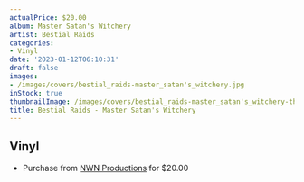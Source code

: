 ```yaml
---
actualPrice: $20.00
album: Master Satan's Witchery
artist: Bestial Raids
categories:
- Vinyl
date: '2023-01-12T06:10:31'
draft: false
images:
- /images/covers/bestial_raids-master_satan's_witchery.jpg
inStock: true
thumbnailImage: /images/covers/bestial_raids-master_satan's_witchery-thumb.jpg
title: Bestial Raids - Master Satan's Witchery
---
```


## Vinyl
* Purchase from [NWN Productions](http://shop.nwnprod.com/index.php?route=product/product&path=75&product_id=28679&sort=pd.name&order=ASC) for $20.00
